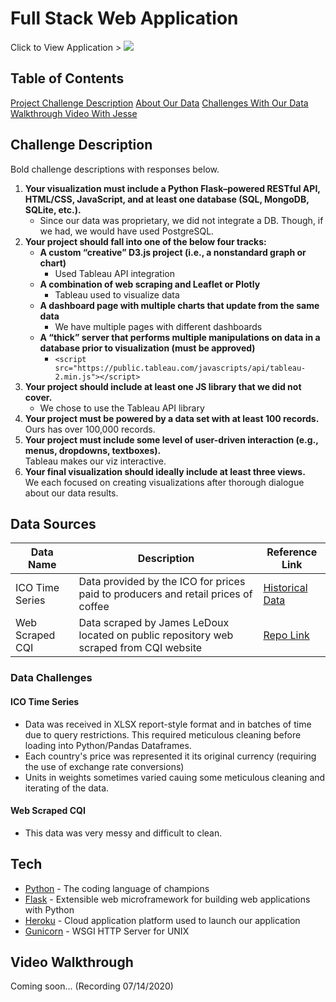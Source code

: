 # Full Stack Web Application

Click to View Application >
[![](https://github.com/coffee-data/UT-DataBC-Project-2/blob/master/Images/2020-07-14%2022.05.12.gif)](https://coffee-data-project2.herokuapp.com/)

## Table of Contents
[Project Challenge Description](#challenge-description)
[About Our Data](#data-sources)
[Challenges With Our Data](#data-challenges)
[Walkthrough Video With Jesse](#Walkthrough)

## Challenge Description
Bold challenge descriptions with responses below.
1.  **Your visualization must include a Python Flask–powered RESTful API, HTML/CSS, JavaScript, and at least one database (SQL, MongoDB, SQLite, etc.).**  
    - Since our data was proprietary, we did not integrate a DB. Though, if we had, we would have used PostgreSQL.
2.  **Your project should fall into one of the below four tracks:**  
	- **A custom “creative” D3.js project (i.e., a nonstandard graph or chart)**  
		- Used Tableau API integration
	- **A combination of web scraping and Leaflet or Plotly**  
		- Tableau used to visualize data
	- **A dashboard page with multiple charts that update from the same data**  
		- We have multiple pages with different dashboards
	- **A “thick” server that performs multiple manipulations on data in a database prior to visualization (must be approved)** 
		- ```<script src="https://public.tableau.com/javascripts/api/tableau-2.min.js"></script> 	```
3.  **Your project should include at least one JS library that we did not cover.**
	- We chose to use the Tableau API library
4.  **Your project must be powered by a data set with at least 100 records.**  
    Ours has over 100,000 records.
5.  **Your project must include some level of user-driven interaction (e.g., menus, dropdowns, textboxes).**  
    Tableau makes our viz interactive.
6. **Your final visualization should ideally include at least three views.**  
	We each focused on creating visualizations after thorough dialogue about our data results.

## Data Sources
| Data Name | Description | Reference Link |
| ------ | ------ | ------ |
| ICO Time Series | Data provided by the ICO for prices paid to producers and retail prices of coffee | [Historical Data](http://www.ico.org/new_historical.asp)
| Web Scraped CQI | Data scraped by James LeDoux located on public repository web scraped from CQI website | [Repo Link](https://github.com/jldbc/coffee-quality-database) |

### Data Challenges
#### ICO Time Series
- Data was received in XLSX report-style format and in batches of time due to query restrictions. This required meticulous cleaning before loading into Python/Pandas Dataframes.
- Each country's price was represented it its original currency (requiring the use of exchange rate conversions)
- Units in weights sometimes varied cauing some meticulous cleaning and iterating of the data.
#### Web Scraped CQI
- This data was very messy and difficult to clean.

## Tech
* [Python](https://www.python.org/) - The coding language of champions
* [Flask](https://flask.palletsprojects.com/en/1.1.x/) - Extensible web microframework for building web applications with Python
* [Heroku](https://www.heroku.com/) - Cloud application platform used to launch our application
* [Gunicorn](https://gunicorn.org/) - WSGI HTTP Server for UNIX

## Video Walkthrough
Coming soon... (Recording 07/14/2020)
